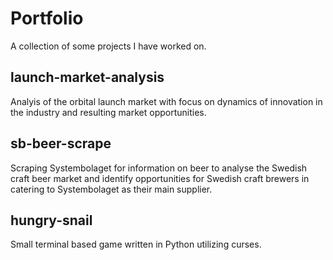 # Portfolio
A collection of some projects I have worked on.

## launch-market-analysis
Analyis of the orbital launch market with focus on dynamics of innovation in the industry and resulting market opportunities.

## sb-beer-scrape
Scraping Systembolaget for information on beer to analyse the Swedish craft beer market and identify opportunities for Swedish craft brewers in catering to Systembolaget as their main supplier.

## hungry-snail
Small terminal based game written in Python utilizing curses.
